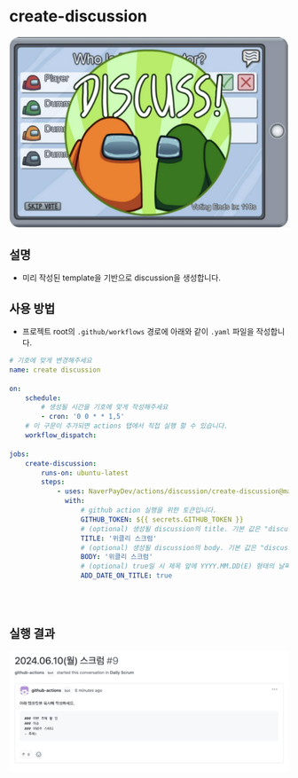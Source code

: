 # create-discussion

![discuss](./src/assets/discuss.png)

## 설명

- 미리 작성된 template을 기반으로 discussion을 생성합니다.

## 사용 방법

- 프로젝트 root의 `.github/workflows` 경로에 아래와 같이 `.yaml` 파일을 작성합니다.

```yaml
# 기호에 맞게 변경해주세요
name: create discussion

on:
    schedule:
        # 생성될 시간을 기호에 맞게 작성해주세요    
        - cron: '0 0 * * 1,5'
    # 이 구문이 추가되면 actions 탭에서 직접 실행 할 수 있습니다.
    workflow_dispatch:

jobs:
    create-discussion:
        runs-on: ubuntu-latest
        steps:
            - uses: NaverPayDev/actions/discussion/create-discussion@main
              with:
                  # github action 실행을 위한 토큰입니다.
                  GITHUB_TOKEN: ${{ secrets.GITHUB_TOKEN }}
                  # (optional) 생성될 discussion의 title. 기본 값은 "discussion title" 입니다.
                  TITLE: '위클리 스크럼'
                  # (optional) 생성될 discussion의 body. 기본 값은 "discussion body" 입니다.
                  BODY: '위클리 스크럼'
                  # (optional) true일 시 제목 앞에 YYYY.MM.DD(E) 형태의 날짜를 추가합니다.
                  ADD_DATE_ON_TITLE: true


            
```

## 실행 결과

![example](./src/assets/example.png)
